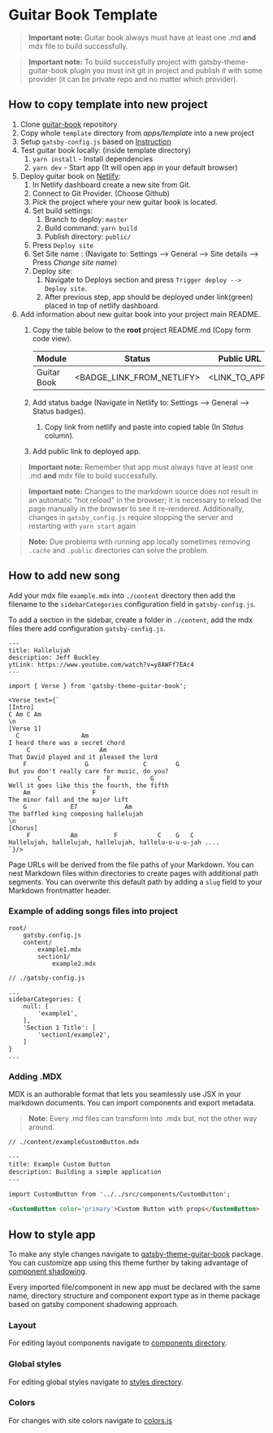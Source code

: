 # Guitar Book Template

> **Important note:** Guitar book always must have at least one .md **and** mdx file to build successfully.

> **Important note:** To build successfully project with gatsby-theme-guitar-book plugin you must init git in project and publish it with some provider (it can be private repo and no matter which provider).

## How to copy template into new project
1. Clone [guitar-book](https://github.com/Jozwiaczek/guitar-book) repository
2. Copy whole `template` directory from _apps/template_ into a new project
3. Setup `gatsby-config.js` based on [Instruction](../../README.md)
4. Test guitar book locally: (inside template directory)
    1. `yarn install` - Install dependencies
    2. `yarn dev` - Start app (It will open app in your default browser)
5. Deploy guitar book on [Netlify](https://www.netlify.com/):
    1. In Netlify dashboard create a new site from Git.
    2. Connect to Git Provider. (Choose Github)
    3. Pick the project where your new guitar book is located.
    5. Set build settings:
        1. Branch to deploy: `master`
        2. Build command: `yarn build`
        3. Publish directory: `public/`
    6. Press `Deploy site`
    7. Set Site name : (Navigate to: Settings --> General --> Site details --> Press _Change site name_)
    9. Deploy site:
        1. Navigate to Deploys section and press `Trigger deploy --> Deploy site`.
        2. After previous step, app should be deployed under link(green) placed in top of netlify dashboard.
9. Add information about new guitar book into your project main README.
    1. Copy the table below to the **root** project README.md (Copy form code view).

        | Module      | Status | Public URL |
        | ----------- | ------ | ---------- |
        | Guitar Book | <BADGE_LINK_FROM_NETLIFY> | <LINK_TO_APP> |
        
    2. Add status badge (Navigate in Netlify to: Settings --> General --> Status badges). 
        1. Copy link from netlify and paste into copied table (In _Status_ column).
    3. Add public link to deployed app.
    
> **Important note:** Remember that app must always have at least one .md **and** mdx file to build successfully. 

> **Important note:** Changes to the markdown source does not result in an automatic "hot reload" in the browser; it is necessary to reload the page manually in the browser to see it re-rendered. 
> Additionally, changes in `gatsby_config.js` require stopping the server and restarting with `yarn start` again

> **Note:** Due problems with running app locally sometimes removing `.cache` and `.public` directories can solve the problem. 

## How to add new song
Add your mdx file `example.mdx` into `./content` directory 
then add the filename to the `sidebarCategories` configuration field in `gatsby-config.js`.

To add a section in the sidebar, create a folder in `./content`, add the mdx files there add configuration `gatsby-config.js`.

```mdx
---
title: Hallelujah
description: Jeff Buckley
ytLink: https://www.youtube.com/watch?v=y8AWFf7EAc4 
---

import { Verse } from 'gatsby-theme-guitar-book';

<Verse text={`
[Intro]
C Am C Am
\n
[Verse 1]
  C                 Am
I heard there was a secret chord
     C                   Am
That David played and it pleased the lord
    F                G               C        G
But you don't really care for music, do you?
        C                  F           G
Well it goes like this the fourth, the fifth
    Am                 F
The minor fall and the major lift
    G            E7             Am
The baffled king composing hallelujah
\n
[Chorus]
     F           Am          F           C    G   C
Hallelujah, hallelujah, hallelujah, hallelu-u-u-u-jah ....
`}/>
```

Page URLs will be derived from the file paths of your Markdown. You can nest Markdown files within directories to create pages with additional path segments. You can overwrite this default path by adding a `slug` field to your Markdown frontmatter header.

### Example of adding songs files into project
```
root/
    gatsby.config.js
    content/
        example1.mdx
        section1/
            example2.mdx
```

```
// ./gatsby-config.js

...
sidebarCategories: {
    null: [
        'example1',
    ],
    'Section 1 Title': [
        'section1/example2',
    ]
}
...
```

### Adding .MDX
MDX is an authorable format that lets you seamlessly use JSX in your markdown documents. You can import components and export metadata.

> **Note:** Every .md files can transform into .mdx but, not the other way around.

```markdown
// ./content/exampleCustomButton.mdx

---
title: Example Custom Button
description: Building a simple application
---

import CustomButton from '../../src/components/CustomButton';
   
<CustomButton color='primary'>Custom Button with props</CustomButton>
```

## How to style app
To make any style changes navigate to [gatsby-theme-guitar-book](https://github.com/Jozwiaczek/guitar-book/tree/master/gatsby-theme-guitar-book) package.
You can customize app using this theme further by taking advantage of [component shadowing](https://www.gatsbyjs.org/docs/themes/shadowing/).

Every imported file/component in new app must be declared with the same name, directory structure and component export type as in theme package based on gatsby component shadowing approach.

### Layout
For editing layout components navigate to [components directory](https://github.com/Jozwiaczek/guitar-book/tree/master/gatsby-theme-guitar-book/src/components).

### Global styles
For editing global styles navigate to [styles directory](https://github.com/Jozwiaczek/guitar-book/tree/master/gatsby-theme-guitar-book/src/styles).

### Colors
For changes with site colors navigate to [colors.js](https://github.com/Jozwiaczek/guitar-book/tree/master/gatsby-theme-guitar-book/src/utils/colors.js)
